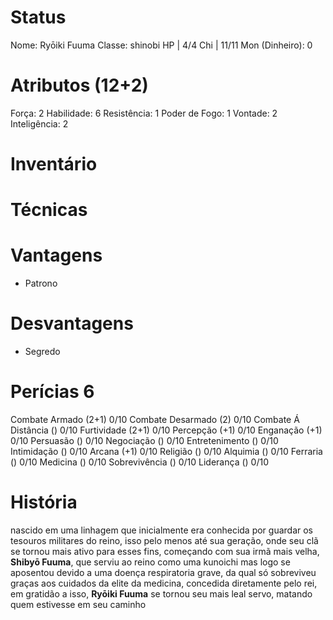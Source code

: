 # Status
Nome: Ryōiki Fuuma 
Classe: shinobi 
HP | 4/4
Chi | 11/11
Mon (Dinheiro): 0 

# Atributos (12+2)
Força: 2
Habilidade: 6 
Resistência: 1 
Poder de Fogo: 1
Vontade: 2 
Inteligência: 2 

# Inventário 

# Técnicas 

# Vantagens 
- Patrono

# Desvantagens 
- Segredo

# Perícias 6
Combate Armado (2+1) 0/10
Combate Desarmado (2) 0/10
Combate Á Distância () 0/10
Furtividade (2+1) 0/10
Percepção (+1) 0/10
Enganação (+1) 0/10
Persuasão () 0/10
Negociação () 0/10
Entretenimento () 0/10
Intimidação () 0/10
Arcana (+1) 0/10
Religião () 0/10
Alquimia () 0/10
Ferraria () 0/10
Medicina () 0/10
Sobrevivência () 0/10
Liderança () 0/10

# História
nascido em uma linhagem que inicialmente era conhecida por guardar os tesouros militares do reino, isso pelo menos até sua geração, onde seu clã se tornou mais ativo para esses fins, começando com sua irmã mais velha, **Shibyō Fuuma**, que serviu ao reino como uma kunoichi mas logo se aposentou devido a uma doença respiratoria grave, da qual só sobreviveu graças aos cuidados da elite da medicina, concedida diretamente pelo rei, em gratidão a isso, **Ryōiki Fuuma** se tornou seu mais leal servo, matando quem estivesse em seu caminho